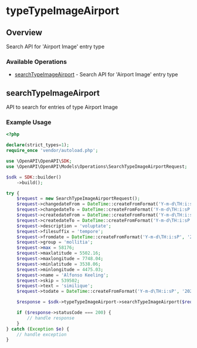 # typeTypeImageAirport

## Overview

Search API for 'Airport Image' entry type

### Available Operations

* [searchTypeImageAirport](#searchtypeimageairport) - Search API for 'Airport Image' entry type

## searchTypeImageAirport

API to search for entries of type Airport Image

### Example Usage

```php
<?php

declare(strict_types=1);
require_once 'vendor/autoload.php';

use \OpenAPI\OpenAPI\SDK;
use \OpenAPI\OpenAPI\Models\Operations\SearchTypeImageAirportRequest;

$sdk = SDK::builder()
    ->build();

try {
    $request = new SearchTypeImageAirportRequest();
    $request->changedateFrom = DateTime::createFromFormat('Y-m-d\TH:i:sP', '2020-04-04T17:35:50.016Z');
    $request->changedateTo = DateTime::createFromFormat('Y-m-d\TH:i:sP', '2022-03-10T01:01:28.057Z');
    $request->createdateFrom = DateTime::createFromFormat('Y-m-d\TH:i:sP', '2021-07-03T23:45:27.582Z');
    $request->createdateTo = DateTime::createFromFormat('Y-m-d\TH:i:sP', '2022-05-30T04:54:36.719Z');
    $request->description = 'voluptate';
    $request->filesuffix = 'tempore';
    $request->fromdate = DateTime::createFromFormat('Y-m-d\TH:i:sP', '2022-02-26T01:18:24.315Z');
    $request->group = 'mollitia';
    $request->max = 58176;
    $request->maxlatitude = 5502.16;
    $request->maxlongitude = 7748.04;
    $request->minlatitude = 3538.06;
    $request->minlongitude = 4475.03;
    $request->name = 'Alfonso Keeling';
    $request->skip = 539502;
    $request->text = 'similique';
    $request->todate = DateTime::createFromFormat('Y-m-d\TH:i:sP', '2022-11-25T19:21:08.744Z');

    $response = $sdk->typeTypeImageAirport->searchTypeImageAirport($request);

    if ($response->statusCode === 200) {
        // handle response
    }
} catch (Exception $e) {
    // handle exception
}
```
